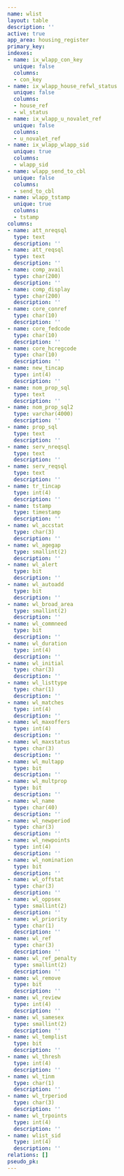 ```yaml
---
name: wlist
layout: table
description: ''
active: true
app_area: housing_register
primary_key: 
indexes:
- name: ix_wlapp_con_key
  unique: false
  columns:
  - con_key
- name: ix_wlapp_house_refwl_status
  unique: false
  columns:
  - house_ref
  - wl_status
- name: ix_wlapp_u_novalet_ref
  unique: false
  columns:
  - u_novalet_ref
- name: ix_wlapp_wlapp_sid
  unique: true
  columns:
  - wlapp_sid
- name: wlapp_send_to_cbl
  unique: false
  columns:
  - send_to_cbl
- name: wlapp_tstamp
  unique: true
  columns:
  - tstamp
columns:
- name: att_nreqsql
  type: text
  description: ''
- name: att_reqsql
  type: text
  description: ''
- name: comp_avail
  type: char(200)
  description: ''
- name: comp_display
  type: char(200)
  description: ''
- name: core_conref
  type: char(10)
  description: ''
- name: core_fedcode
  type: char(10)
  description: ''
- name: core_hcregcode
  type: char(10)
  description: ''
- name: new_tincap
  type: int(4)
  description: ''
- name: nom_prop_sql
  type: text
  description: ''
- name: nom_prop_sql2
  type: varchar(4000)
  description: ''
- name: prop_sql
  type: text
  description: ''
- name: serv_nreqsql
  type: text
  description: ''
- name: serv_reqsql
  type: text
  description: ''
- name: tr_tincap
  type: int(4)
  description: ''
- name: tstamp
  type: timestamp
  description: ''
- name: wl_accstat
  type: char(3)
  description: ''
- name: wl_agegap
  type: smallint(2)
  description: ''
- name: wl_alert
  type: bit
  description: ''
- name: wl_autoadd
  type: bit
  description: ''
- name: wl_broad_area
  type: smallint(2)
  description: ''
- name: wl_commneed
  type: bit
  description: ''
- name: wl_duration
  type: int(4)
  description: ''
- name: wl_initial
  type: char(3)
  description: ''
- name: wl_listtype
  type: char(1)
  description: ''
- name: wl_matches
  type: int(4)
  description: ''
- name: wl_maxoffers
  type: int(4)
  description: ''
- name: wl_maxstatus
  type: char(3)
  description: ''
- name: wl_multapp
  type: bit
  description: ''
- name: wl_multprop
  type: bit
  description: ''
- name: wl_name
  type: char(40)
  description: ''
- name: wl_newperiod
  type: char(3)
  description: ''
- name: wl_newpoints
  type: int(4)
  description: ''
- name: wl_nomination
  type: bit
  description: ''
- name: wl_offstat
  type: char(3)
  description: ''
- name: wl_oppsex
  type: smallint(2)
  description: ''
- name: wl_priority
  type: char(1)
  description: ''
- name: wl_ref
  type: char(3)
  description: ''
- name: wl_ref_penalty
  type: smallint(2)
  description: ''
- name: wl_remove
  type: bit
  description: ''
- name: wl_review
  type: int(4)
  description: ''
- name: wl_samesex
  type: smallint(2)
  description: ''
- name: wl_templist
  type: bit
  description: ''
- name: wl_thresh
  type: int(4)
  description: ''
- name: wl_tinm
  type: char(1)
  description: ''
- name: wl_trperiod
  type: char(3)
  description: ''
- name: wl_trpoints
  type: int(4)
  description: ''
- name: wlist_sid
  type: int(4)
  description: ''
relations: []
pseudo_pk: 
---
```



